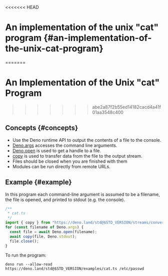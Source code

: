 <<<<<<< HEAD
# An implementation of the unix "cat" program {#an-implementation-of-the-unix-cat-program}
=======
# An Implementation of the Unix "cat" Program
>>>>>>> abe2a87f2b55ed14182cacd4a41f01aa3548c400

## Concepts {#concepts}

- Use the Deno runtime API to output the contents of a file to the console.
- [Deno.args](/api?s=Deno.args) accesses the command line arguments.
- [Deno.open](/api?s=Deno.open) is used to get a handle to a file.
- [copy](https://deno.land/std@$STD_VERSION/streams/conversion.ts?s=copy) is
  used to transfer data from the file to the output stream.
- Files should be closed when you are finished with them
- Modules can be run directly from remote URLs.

## Example {#example}

In this program each command-line argument is assumed to be a filename, the file
is opened, and printed to stdout (e.g. the console).

```ts
/**
 * cat.ts
 */
import { copy } from "https://deno.land/std@$STD_VERSION/streams/conversion.ts";
for (const filename of Deno.args) {
  const file = await Deno.open(filename);
  await copy(file, Deno.stdout);
  file.close();
}
```

To run the program:

```shell
deno run --allow-read https://deno.land/std@$STD_VERSION/examples/cat.ts /etc/passwd
```
